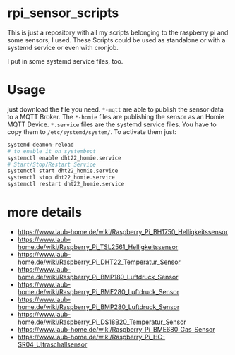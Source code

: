# rpi_sensor_scripts
This is just a repository with all my scripts belonging to the raspberry pi and some sensors, I used. These Scripts could be used as standalone or with a systemd service or even with cronjob.

I put in some systemd service files, too.

# Usage
just download the file you need. `*-mqtt` are able to publish the sensor data to a MQTT Broker. The `*-homie` files are publishing the sensor as an Homie MQTT Device. `*.service` files are the systemd service files. You have to copy them to `/etc/systemd/system/`. To activate them just:
```bash
systemd deamon-reload
# to enable it on systemboot
systemctl enable dht22_homie.service
# Start/Stop/Restart Service
systemctl start dht22_homie.service
systemctl stop dht22_homie.service
systemctl restart dht22_homie.service
```

# more details
* https://www.laub-home.de/wiki/Raspberry_Pi_BH1750_Helligkeitssensor
* https://www.laub-home.de/wiki/Raspberry_Pi_TSL2561_Helligkeitssensor
* https://www.laub-home.de/wiki/Raspberry_Pi_DHT22_Temperatur_Sensor
* https://www.laub-home.de/wiki/Raspberry_Pi_BMP180_Luftdruck_Sensor
* https://www.laub-home.de/wiki/Raspberry_Pi_BME280_Luftdruck_Sensor
* https://www.laub-home.de/wiki/Raspberry_Pi_BMP280_Luftdruck_Sensor
* https://www.laub-home.de/wiki/Raspberry_Pi_DS18B20_Temperatur_Sensor
* https://www.laub-home.de/wiki/Raspberry_Pi_BME680_Gas_Sensor
* https://www.laub-home.de/wiki/Raspberry_Pi_HC-SR04_Ultraschallsensor
